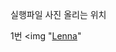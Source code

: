 실행파일 사진 올리는 위치

1번
<img "[Lenna](https://github.com/Han0524/PP_Hello/assets/130240820/0c34643f-e64d-4cac-9bda-b17770f631c2)"
>
